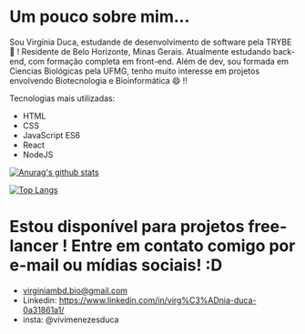

# Um pouco sobre mim...
 Sou Virgínia Duca, estudande de desenvolvimento de software pela TRYBE  👋 ! Residente de Belo Horizonte, Minas Gerais.
 Atualmente estudando back-end, com formação completa em front-end.
 Além de dev, sou formada em Ciencias Biológicas pela UFMG, tenho muito interesse em projetos envolvendo Biotecnologia e Bioinformática 😄 !!

Tecnologias mais utilizadas:

- HTML
- CSS
- JavaScript ES6
- React
- NodeJS

[![Anurag's github stats](https://github-readme-stats.vercel.app/api?username=virginia-duca)](https://github.com/anuraghazra/github-readme-stats)

[![Top Langs](https://github-readme-stats.vercel.app/api/top-langs/?username=virginia-duca&layout=compact)](https://github.com/anuraghazra/github-readme-stats)

# Estou disponível para projetos free-lancer ! Entre em contato comigo por e-mail ou mídias sociais! :D

- virginiambd.bio@gmail.com
- Linkedin: https://www.linkedin.com/in/virg%C3%ADnia-duca-0a31861a1/
- insta: @vivimenezesduca

